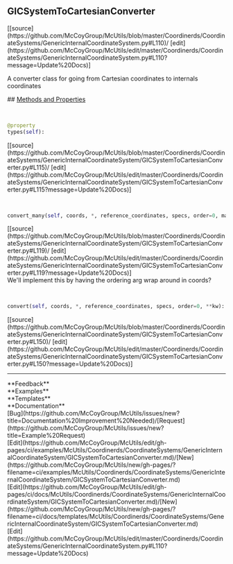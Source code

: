 ## <a id="McUtils.Coordinerds.CoordinateSystems.GenericInternalCoordinateSystem.GICSystemToCartesianConverter">GICSystemToCartesianConverter</a> 

<div class="docs-source-link" markdown="1">
[[source](https://github.com/McCoyGroup/McUtils/blob/master/Coordinerds/CoordinateSystems/GenericInternalCoordinateSystem.py#L110)/
[edit](https://github.com/McCoyGroup/McUtils/edit/master/Coordinerds/CoordinateSystems/GenericInternalCoordinateSystem.py#L110?message=Update%20Docs)]
</div>

A converter class for going from Cartesian coordinates to internals coordinates







<div class="collapsible-section">
 <div class="collapsible-section collapsible-section-header" markdown="1">
## <a class="collapse-link" data-toggle="collapse" href="#methods" markdown="1"> Methods and Properties</a> <a class="float-right" data-toggle="collapse" href="#methods"><i class="fa fa-chevron-down"></i></a>
 </div>
 <div class="collapsible-section collapsible-section-body collapse show" id="methods" markdown="1">
 
<a id="McUtils.Coordinerds.CoordinateSystems.GenericInternalCoordinateSystem.GICSystemToCartesianConverter.types" class="docs-object-method">&nbsp;</a> 
```python
@property
types(self): 
```
<div class="docs-source-link" markdown="1">
[[source](https://github.com/McCoyGroup/McUtils/blob/master/Coordinerds/CoordinateSystems/GenericInternalCoordinateSystem/GICSystemToCartesianConverter.py#L115)/
[edit](https://github.com/McCoyGroup/McUtils/edit/master/Coordinerds/CoordinateSystems/GenericInternalCoordinateSystem/GICSystemToCartesianConverter.py#L115?message=Update%20Docs)]
</div>


<a id="McUtils.Coordinerds.CoordinateSystems.GenericInternalCoordinateSystem.GICSystemToCartesianConverter.convert_many" class="docs-object-method">&nbsp;</a> 
```python
convert_many(self, coords, *, reference_coordinates, specs, order=0, masses=None, remove_translation_rotation=True, derivs=None, return_derivs=None, **kw): 
```
<div class="docs-source-link" markdown="1">
[[source](https://github.com/McCoyGroup/McUtils/blob/master/Coordinerds/CoordinateSystems/GenericInternalCoordinateSystem/GICSystemToCartesianConverter.py#L119)/
[edit](https://github.com/McCoyGroup/McUtils/edit/master/Coordinerds/CoordinateSystems/GenericInternalCoordinateSystem/GICSystemToCartesianConverter.py#L119?message=Update%20Docs)]
</div>
We'll implement this by having the ordering arg wrap around in coords?


<a id="McUtils.Coordinerds.CoordinateSystems.GenericInternalCoordinateSystem.GICSystemToCartesianConverter.convert" class="docs-object-method">&nbsp;</a> 
```python
convert(self, coords, *, reference_coordinates, specs, order=0, **kw): 
```
<div class="docs-source-link" markdown="1">
[[source](https://github.com/McCoyGroup/McUtils/blob/master/Coordinerds/CoordinateSystems/GenericInternalCoordinateSystem/GICSystemToCartesianConverter.py#L150)/
[edit](https://github.com/McCoyGroup/McUtils/edit/master/Coordinerds/CoordinateSystems/GenericInternalCoordinateSystem/GICSystemToCartesianConverter.py#L150?message=Update%20Docs)]
</div>
 </div>
</div>












---


<div markdown="1" class="text-secondary">
<div class="container">
  <div class="row">
   <div class="col" markdown="1">
**Feedback**   
</div>
   <div class="col" markdown="1">
**Examples**   
</div>
   <div class="col" markdown="1">
**Templates**   
</div>
   <div class="col" markdown="1">
**Documentation**   
</div>
   <div class="col" markdown="1">
   
</div>
   <div class="col" markdown="1">
   
</div>
   <div class="col" markdown="1">
   
</div>
</div>
  <div class="row">
   <div class="col" markdown="1">
[Bug](https://github.com/McCoyGroup/McUtils/issues/new?title=Documentation%20Improvement%20Needed)/[Request](https://github.com/McCoyGroup/McUtils/issues/new?title=Example%20Request)   
</div>
   <div class="col" markdown="1">
[Edit](https://github.com/McCoyGroup/McUtils/edit/gh-pages/ci/examples/McUtils/Coordinerds/CoordinateSystems/GenericInternalCoordinateSystem/GICSystemToCartesianConverter.md)/[New](https://github.com/McCoyGroup/McUtils/new/gh-pages/?filename=ci/examples/McUtils/Coordinerds/CoordinateSystems/GenericInternalCoordinateSystem/GICSystemToCartesianConverter.md)   
</div>
   <div class="col" markdown="1">
[Edit](https://github.com/McCoyGroup/McUtils/edit/gh-pages/ci/docs/McUtils/Coordinerds/CoordinateSystems/GenericInternalCoordinateSystem/GICSystemToCartesianConverter.md)/[New](https://github.com/McCoyGroup/McUtils/new/gh-pages/?filename=ci/docs/templates/McUtils/Coordinerds/CoordinateSystems/GenericInternalCoordinateSystem/GICSystemToCartesianConverter.md)   
</div>
   <div class="col" markdown="1">
[Edit](https://github.com/McCoyGroup/McUtils/edit/master/Coordinerds/CoordinateSystems/GenericInternalCoordinateSystem.py#L110?message=Update%20Docs)   
</div>
   <div class="col" markdown="1">
   
</div>
   <div class="col" markdown="1">
   
</div>
   <div class="col" markdown="1">
   
</div>
</div>
</div>
</div>